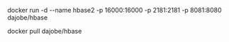
docker run -d --name hbase2 -p 16000:16000 -p 2181:2181 -p 8081:8080 dajobe/hbase

docker pull dajobe/hbase
